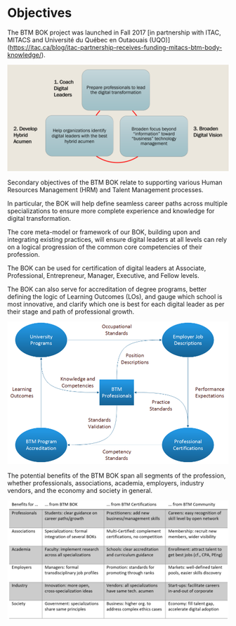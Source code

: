 # Objectives

The BTM BOK project was launched in Fall 2017 [in partnership with ITAC, MITACS and Université du Québec en Outaouais (UQO)] (https://itac.ca/blog/itac-partnership-receives-funding-mitacs-btm-body-knowledge/).

![Main Objectives](btm_bok_main_objectives_2226x1070.png)

Secondary objectives of the BTM BOK relate to supporting various Human Resources Management (HRM) and Talent Management processes.

In particular, the BOK will help define seamless career paths across multiple specializations to ensure more complete experience and knowledge for digital transformation.

The core meta-model or framework of our BOK, building upon and integrating existing practices, will ensure digital leaders at all levels can rely on a logical progression of the common core competencies of their profession.

The BOK can be used for certification of digital leaders at Associate, Professional, Entrepreneur, Manager, Executive, and Fellow levels.

The BOK can also serve for accreditation of degree programs, better defining the logic of Learning Outcomes (LOs), and gauge which school is most innovative, and clarify which one is best for each digital leader as per their stage and path of professional growth.

![Secondary Objectives](btm_bok_secondary_objectives_955x616.png)

The potential benefits of the BTM BOK span all segments of the profession, whether professionals, associations, academia, employers, industry vendors, and the economy and society in general.

![Stakeholders Benefits](btm_bok_benefits_1232x665.png)

